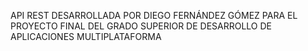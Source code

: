 API REST DESARROLLADA POR DIEGO FERNÁNDEZ GÓMEZ PARA EL PROYECTO FINAL DEL GRADO SUPERIOR DE DESARROLLO DE APLICACIONES MULTIPLATAFORMA


